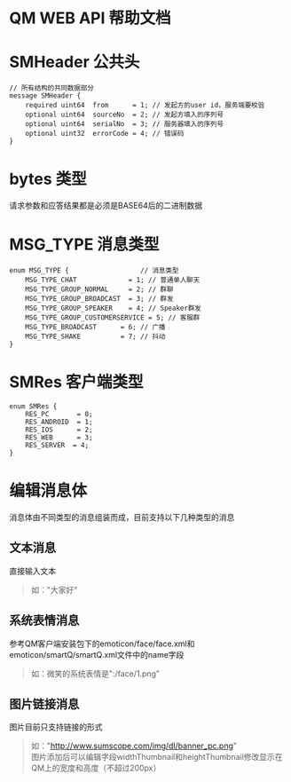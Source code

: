 # QM WEB API 帮助文档

# SMHeader 公共头
```
// 所有结构的共同数据部分
message SMHeader { 
    required uint64  from      = 1; // 发起方的user id，服务端要校验
    optional uint64  sourceNo  = 2; // 发起方填入的序列号
    optional uint64  serialNo  = 3; // 服务器填入的序列号
    optional uint32  errorCode = 4; // 错误码
}
```

# bytes 类型
请求参数和应答结果都是必须是BASE64后的二进制数据

# MSG_TYPE 消息类型
```
enum MSG_TYPE {                  // 消息类型
    MSG_TYPE_CHAT             = 1; // 普通单人聊天
    MSG_TYPE_GROUP_NORMAL     = 2; // 群聊
    MSG_TYPE_GROUP_BROADCAST  = 3; // 群发
    MSG_TYPE_GROUP_SPEAKER    = 4; // Speaker群发
    MSG_TYPE_GROUP_CUSTOMERSERVICE = 5; // 客服群
    MSG_TYPE_BROADCAST      = 6; // 广播
    MSG_TYPE_SHAKE          = 7; // 抖动
}
```

# SMRes 客户端类型
```
enum SMRes {
    RES_PC       = 0;
    RES_ANDROID  = 1;
    RES_IOS      = 2;
    RES_WEB      = 3;
    RES_SERVER  = 4;
}
```

<span id="edit_msgbody" desc="锚点,跳转到这里"></span>
# 编辑消息体
消息体由不同类型的消息组装而成，目前支持以下几种类型的消息

## 文本消息
直接输入文本
> 如："大家好"

## 系统表情消息
参考QM客户端安装包下的emoticon/face/face.xml和emoticon/smartQ/smartQ.xml文件中的name字段
> 如：微笑的系统表情是":/face/1.png"

## 图片链接消息
图片目前只支持链接的形式
> 如："http://www.sumscope.com/img/dl/banner_pc.png"  
> 图片添加后可以编辑字段widthThumbnail和heightThumbnail修改显示在QM上的宽度和高度（不超过200px）